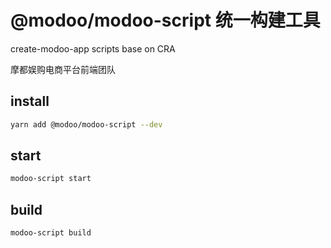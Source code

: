 # @modoo/modoo-script 统一构建工具

create-modoo-app scripts base on CRA

摩都娱购电商平台前端团队

## install

```bash
yarn add @modoo/modoo-script --dev
```

## start

```bash
modoo-script start
```

## build

```bash
modoo-script build
```

